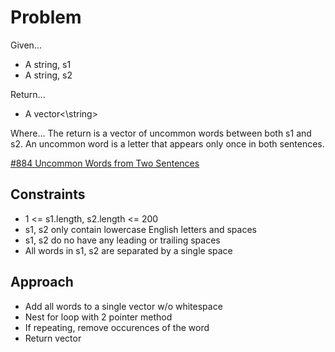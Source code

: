 
# Problem
Given...
- A string, s1
- A string, s2

Return...
- A vector<\string>

Where...
The return is a vector of uncommon words between both s1 and s2.
An uncommon word is a letter that appears only once in both sentences.

[\#884 Uncommon Words from Two Sentences](https://leetcode.com/problems/uncommon-words-from-two-sentences/description/?envType=daily-question&envId=2024-09-17)

## Constraints
- 1 <= s1.length, s2.length <= 200
- s1, s2 only contain lowercase English letters and spaces
- s1, s2 do no have any leading or trailing spaces
- All words in s1, s2 are separated by a single space

## Approach
- Add all words to a single vector w/o whitespace
- Nest for loop with 2 pointer method
- If repeating, remove occurences of the word
- Return vector

